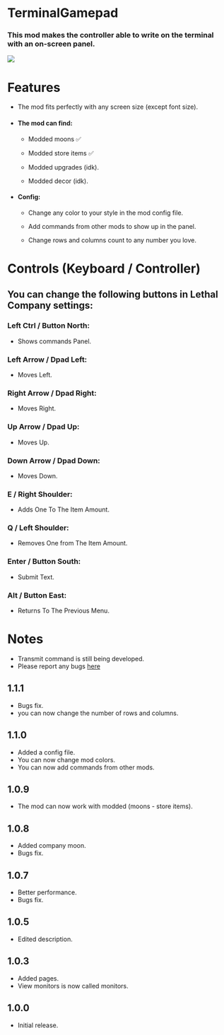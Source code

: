 
# TerminalGamepad
### This mod makes the controller able to write on the terminal with an on-screen panel.

![](https://i.imgur.com/H06o4rj.png)

# Features
+ The mod fits perfectly with any screen size (except font size).

+ #### The mod can find:
  + Modded moons ✅

  + Modded store items ✅

  + Modded upgrades (idk).

  + Modded decor (idk).

+ #### Config:
  + Change any color to your style in the mod config file.

  + Add commands from other mods to show up in the panel.

  + Change rows and columns count to any number you love.


# Controls (Keyboard / Controller)
## You can change the following buttons in Lethal Company settings:

### Left Ctrl / Button North:

+ Shows commands Panel.
 
### Left Arrow / Dpad Left:

+ Moves Left.

### Right Arrow / Dpad Right:

+ Moves Right.

### Up Arrow / Dpad Up:

+ Moves Up.

### Down Arrow / Dpad Down:

+ Moves Down.

### E / Right Shoulder:

+ Adds One To The Item Amount.

### Q / Left Shoulder:

+ Removes One from The Item Amount.

### Enter / Button South:

+ Submit Text.

### Alt / Button East:

+ Returns To The Previous Menu.

# Notes
+ Transmit command is still being developed.
+ Please report any bugs [here](https://discord.com/channels/1168655651455639582/1201370625428705450)

## 1.1.1
+ Bugs fix.
+ you can now change the number of rows and columns.

## 1.1.0
+ Added a config file.
+ You can now change mod colors.
+ You can now add commands from other mods.

## 1.0.9
+ The mod can now work with modded (moons - store items).

## 1.0.8
+ Added company moon.
+ Bugs fix.

## 1.0.7
+ Better performance.
+ Bugs fix.

## 1.0.5
+ Edited description.

## 1.0.3
+ Added pages.
+ View monitors is now called monitors.

## 1.0.0
+ Initial release.